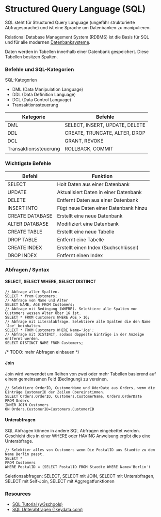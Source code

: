 # Structured Query Language (SQL)

SQL steht für Structured Query Language (ungefähr strukturierte Abfragesprache) und ist eine
Sprache um Datenbanken zu manipulieren.

Relational Database Management System (RDBMS) ist die Basis für SQL und für alle modernen
[Datenbanksysteme](Datenbanksystem).

Daten werden in Tabellen innerhalb einer Datenbank gespeichert. Diese Tabellen besitzen
Spalten.

### Befehle und SQL-Kategorien

SQL-Kategorien
* DML (Data Manipulation Language)
* DDL (Data Definition Language)
* DCL (Data Control Language)
* Transaktionssteuerung

Kategorie | Befehle
--- | ---
DML | SELECT, INSERT, UPDATE, DELETE
DDL | CREATE, TRUNCATE, ALTER, DROP
DCL | GRANT, REVOKE
Transaktionssteuerung | ROLLBACK, COMMIT

### Wichtigste Befehle

Befehl | Funktion 
--- | ---
SELECT | Holt Daten aus einer Datenbank
UPDATE | Aktualisiert Daten in einer Datenbank
DELETE | Entfernt Daten aus einer Datenbank
INSERT INTO | Fügt neue Daten einer Datenbank hinzu
CREATE DATABASE | Erstellt eine neue Datenbank
ALTER DATABASE | Modifiziert eine Datenbank
CREATE TABLE | Erstellt eine neue Tabelle
DROP TABLE | Entfernt eine Tabelle
CREATE INDEX | Erstellt einen Index (Suchschlüssel)
DROP INDEX | Entfernt einen Index

### Abfragen / Syntax

#### SELECT, SELECT WHERE, SELECT DISTINCT

```
// Abfrage aller Spalten.
SELECT * from Customers;
// Abfrage von Name und Alter
SELECT NAME, AGE FROM Customers;
// Abfrage mit Bedingung (WHERE). Selektiere alle Spalten von Customers wessen Alter über 16 ist.
SELECT * FROM Customers WHERE AGE > 16;
// Abfrage mit Literalabfrage. Selektiere alle Spalten die den Name 'Joe' beinhalten.
SELECT * FROM Customers WHERE Name='Joe';
// Abfrage mit DISTINCT, sodass doppelte Einträge in der Anzeige entfernt werden.
SELECT DISTINCT NAME FROM Customers;
```

/* TODO: mehr Abfragen einbauen */

#### Join

Join wird verwendet um Reihen von zwei oder mehr Tabellen basierend auf einem gemeinsamen Feld (Bedingung) zu vereinen.

```
// Selektiere OrderID, CustomerName und OderDate aus Orders, wenn die Einträge CustomerID der Zeilen übereinstimmen.
SELECT Orders.OrderID, Customers.CustomerName, Orders.OrderDate
FROM Orders
INNER JOIN Customers
ON Orders.CustomerID=Customers.CustomerID
```

#### Unterabfragen

SQL Abfragen können in andere SQL Abfragen eingebettet werden.
Geschieht dies in einer WHERE oder HAVING Anweisung ergibt dies eine
Unterabfrage.

```
// Selektier alles von Customers wenn Die PostalID aus Staedte zu dem Name Berlin passt.
SELECT * 
FROM Customers
WHERE PostalID = (SELECT PostalID FROM Staedte WHERE Name='Berlin')
```

Seletionsabfragen: SELECT, SELECT mit JOIN, SELECT mit Unterabfragen, SELECT mit Self-Join, SELECT mit Aggregatfunktionen

### Resources
* [SQL Tutorial (w3schools)](http://www.w3schools.com/sql/sql_intro.asp)
* [SQL Unterabfragen (1keydata.com)](http://www.1keydata.com/de/sql/sql-unterabfrage.php)